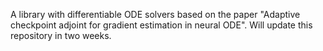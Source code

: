 A library with differentiable ODE solvers based on the paper "Adaptive checkpoint adjoint for gradient estimation in neural ODE". Will update this repository in two weeks.

